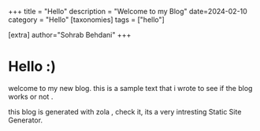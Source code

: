 +++
title = "Hello"
description = "Welcome to my Blog"
date=2024-02-10
category = "Hello"
[taxonomies]
tags = ["hello"]

[extra]
author="Sohrab Behdani"
+++


# Hello :)

welcome to my new blog. this is a sample text that i wrote to see if the blog works or not .

this blog is generated with zola , check it, its a very intresting Static Site Generator.
